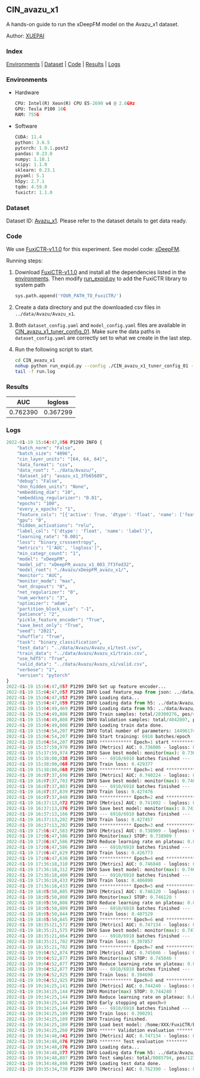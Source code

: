 ## CIN_avazu_x1

A hands-on guide to run the xDeepFM model on the Avazu_x1 dataset.

Author: [XUEPAI](https://github.com/xue-pai)

### Index
[Environments](#Environments) | [Dataset](#Dataset) | [Code](#Code) | [Results](#Results) | [Logs](#Logs)

### Environments
+ Hardware

  ```python
  CPU: Intel(R) Xeon(R) CPU E5-2690 v4 @ 2.6GHz
  GPU: Tesla P100 16G
  RAM: 755G

  ```

+ Software

  ```python
  CUDA: 11.4
  python: 3.6.5
  pytorch: 1.0.1.post2
  pandas: 0.23.0
  numpy: 1.18.1
  scipy: 1.1.0
  sklearn: 0.23.1
  pyyaml: 5.1
  h5py: 2.7.1
  tqdm: 4.59.0
  fuxictr: 1.1.0
  ```

### Dataset
Dataset ID: [Avazu_x1](https://github.com/openbenchmark/BARS/blob/master/ctr_prediction/datasets/Avazu/README.md#Avazu_x1). Please refer to the dataset details to get data ready.

### Code

We use [FuxiCTR-v1.1.0](fuxictr_url) for this experiment. See model code: [xDeepFM](https://github.com/xue-pai/FuxiCTR/blob/v1.1.0/fuxictr/pytorch/models/xDeepFM.py).

Running steps:

1. Download [FuxiCTR-v1.1.0](fuxictr_url) and install all the dependencies listed in the [environments](#environments). Then modify [run_expid.py](./run_expid.py#L5) to add the FuxiCTR library to system path
    
    ```python
    sys.path.append('YOUR_PATH_TO_FuxiCTR/')
    ```

2. Create a data directory and put the downloaded csv files in `../data/Avazu/Avazu_x1`.

3. Both `dataset_config.yaml` and `model_config.yaml` files are available in [CIN_avazu_x1_tuner_config_01](./CIN_avazu_x1_tuner_config_01). Make sure the data paths in `dataset_config.yaml` are correctly set to what we create in the last step.

4. Run the following script to start.

    ```bash
    cd CIN_avazu_x1
    nohup python run_expid.py --config ./CIN_avazu_x1_tuner_config_01 --expid xDeepFM_avazu_x1_003_7f3fed32 --gpu 0 > run.log &
    tail -f run.log
    ```

### Results

| AUC | logloss  |
|:--------------------:|:--------------------:|
| 0.762390 | 0.367299  |


### Logs
```python
2022-01-19 15:04:47,056 P1299 INFO {
    "batch_norm": "False",
    "batch_size": "4096",
    "cin_layer_units": "[64, 64, 64]",
    "data_format": "csv",
    "data_root": "../data/Avazu/",
    "dataset_id": "avazu_x1_3fb65689",
    "debug": "False",
    "dnn_hidden_units": "None",
    "embedding_dim": "10",
    "embedding_regularizer": "0.01",
    "epochs": "100",
    "every_x_epochs": "1",
    "feature_cols": "[{'active': True, 'dtype': 'float', 'name': ['feat_1', 'feat_2', 'feat_3', 'feat_4', 'feat_5', 'feat_6', 'feat_7', 'feat_8', 'feat_9', 'feat_10', 'feat_11', 'feat_12', 'feat_13', 'feat_14', 'feat_15', 'feat_16', 'feat_17', 'feat_18', 'feat_19', 'feat_20', 'feat_21', 'feat_22'], 'type': 'categorical'}]",
    "gpu": "0",
    "hidden_activations": "relu",
    "label_col": "{'dtype': 'float', 'name': 'label'}",
    "learning_rate": "0.001",
    "loss": "binary_crossentropy",
    "metrics": "['AUC', 'logloss']",
    "min_categr_count": "1",
    "model": "xDeepFM",
    "model_id": "xDeepFM_avazu_x1_003_7f3fed32",
    "model_root": "./Avazu/xDeepFM_avazu_x1/",
    "monitor": "AUC",
    "monitor_mode": "max",
    "net_dropout": "0",
    "net_regularizer": "0",
    "num_workers": "3",
    "optimizer": "adam",
    "partition_block_size": "-1",
    "patience": "2",
    "pickle_feature_encoder": "True",
    "save_best_only": "True",
    "seed": "2021",
    "shuffle": "True",
    "task": "binary_classification",
    "test_data": "../data/Avazu/Avazu_x1/test.csv",
    "train_data": "../data/Avazu/Avazu_x1/train.csv",
    "use_hdf5": "True",
    "valid_data": "../data/Avazu/Avazu_x1/valid.csv",
    "verbose": "1",
    "version": "pytorch"
}
2022-01-19 15:04:47,057 P1299 INFO Set up feature encoder...
2022-01-19 15:04:47,057 P1299 INFO Load feature_map from json: ../data/Avazu/avazu_x1_3fb65689/feature_map.json
2022-01-19 15:04:47,057 P1299 INFO Loading data...
2022-01-19 15:04:47,059 P1299 INFO Loading data from h5: ../data/Avazu/avazu_x1_3fb65689/train.h5
2022-01-19 15:04:49,469 P1299 INFO Loading data from h5: ../data/Avazu/avazu_x1_3fb65689/valid.h5
2022-01-19 15:04:49,808 P1299 INFO Train samples: total/28300276, pos/4953382, neg/23346894, ratio/17.50%, blocks/1
2022-01-19 15:04:49,808 P1299 INFO Validation samples: total/4042897, pos/678699, neg/3364198, ratio/16.79%, blocks/1
2022-01-19 15:04:49,808 P1299 INFO Loading train data done.
2022-01-19 15:04:54,207 P1299 INFO Total number of parameters: 14496174.
2022-01-19 15:04:54,207 P1299 INFO Start training: 6910 batches/epoch
2022-01-19 15:04:54,207 P1299 INFO ************ Epoch=1 start ************
2022-01-19 15:37:59,970 P1299 INFO [Metrics] AUC: 0.736006 - logloss: 0.403859
2022-01-19 15:37:59,974 P1299 INFO Save best model: monitor(max): 0.736006
2022-01-19 15:38:00,038 P1299 INFO --- 6910/6910 batches finished ---
2022-01-19 15:38:00,068 P1299 INFO Train loss: 0.429377
2022-01-19 15:38:00,068 P1299 INFO ************ Epoch=1 end ************
2022-01-19 16:07:37,698 P1299 INFO [Metrics] AUC: 0.740224 - logloss: 0.399523
2022-01-19 16:07:37,703 P1299 INFO Save best model: monitor(max): 0.740224
2022-01-19 16:07:37,803 P1299 INFO --- 6910/6910 batches finished ---
2022-01-19 16:07:37,839 P1299 INFO Train loss: 0.427476
2022-01-19 16:07:37,840 P1299 INFO ************ Epoch=2 end ************
2022-01-19 16:37:13,072 P1299 INFO [Metrics] AUC: 0.741092 - logloss: 0.399354
2022-01-19 16:37:13,076 P1299 INFO Save best model: monitor(max): 0.741092
2022-01-19 16:37:13,166 P1299 INFO --- 6910/6910 batches finished ---
2022-01-19 16:37:13,202 P1299 INFO Train loss: 0.427457
2022-01-19 16:37:13,202 P1299 INFO ************ Epoch=3 end ************
2022-01-19 17:06:47,583 P1299 INFO [Metrics] AUC: 0.738909 - logloss: 0.399946
2022-01-19 17:06:47,586 P1299 INFO Monitor(max) STOP: 0.738909 !
2022-01-19 17:06:47,586 P1299 INFO Reduce learning rate on plateau: 0.000100
2022-01-19 17:06:47,586 P1299 INFO --- 6910/6910 batches finished ---
2022-01-19 17:06:47,629 P1299 INFO Train loss: 0.426773
2022-01-19 17:06:47,630 P1299 INFO ************ Epoch=4 end ************
2022-01-19 17:36:18,310 P1299 INFO [Metrics] AUC: 0.746848 - logloss: 0.395632
2022-01-19 17:36:18,312 P1299 INFO Save best model: monitor(max): 0.746848
2022-01-19 17:36:18,400 P1299 INFO --- 6910/6910 batches finished ---
2022-01-19 17:36:18,433 P1299 INFO Train loss: 0.406090
2022-01-19 17:36:18,433 P1299 INFO ************ Epoch=5 end ************
2022-01-19 18:05:50,805 P1299 INFO [Metrics] AUC: 0.746120 - logloss: 0.395994
2022-01-19 18:05:50,808 P1299 INFO Monitor(max) STOP: 0.746120 !
2022-01-19 18:05:50,808 P1299 INFO Reduce learning rate on plateau: 0.000010
2022-01-19 18:05:50,809 P1299 INFO --- 6910/6910 batches finished ---
2022-01-19 18:05:50,844 P1299 INFO Train loss: 0.407529
2022-01-19 18:05:50,845 P1299 INFO ************ Epoch=6 end ************
2022-01-19 18:35:21,572 P1299 INFO [Metrics] AUC: 0.747134 - logloss: 0.395617
2022-01-19 18:35:21,575 P1299 INFO Save best model: monitor(max): 0.747134
2022-01-19 18:35:21,664 P1299 INFO --- 6910/6910 batches finished ---
2022-01-19 18:35:21,702 P1299 INFO Train loss: 0.397857
2022-01-19 18:35:21,702 P1299 INFO ************ Epoch=7 end ************
2022-01-19 19:04:52,874 P1299 INFO [Metrics] AUC: 0.745046 - logloss: 0.396780
2022-01-19 19:04:52,877 P1299 INFO Monitor(max) STOP: 0.745046 !
2022-01-19 19:04:52,877 P1299 INFO Reduce learning rate on plateau: 0.000001
2022-01-19 19:04:52,877 P1299 INFO --- 6910/6910 batches finished ---
2022-01-19 19:04:52,925 P1299 INFO Train loss: 0.394690
2022-01-19 19:04:52,925 P1299 INFO ************ Epoch=8 end ************
2022-01-19 19:34:25,141 P1299 INFO [Metrics] AUC: 0.744240 - logloss: 0.397411
2022-01-19 19:34:25,144 P1299 INFO Monitor(max) STOP: 0.744240 !
2022-01-19 19:34:25,144 P1299 INFO Reduce learning rate on plateau: 0.000001
2022-01-19 19:34:25,144 P1299 INFO Early stopping at epoch=9
2022-01-19 19:34:25,144 P1299 INFO --- 6910/6910 batches finished ---
2022-01-19 19:34:25,189 P1299 INFO Train loss: 0.390291
2022-01-19 19:34:25,189 P1299 INFO Training finished.
2022-01-19 19:34:25,189 P1299 INFO Load best model: /home/XXX/FuxiCTR/benchmarks/Avazu/xDeepFM_avazu_x1/avazu_x1_3fb65689/xDeepFM_avazu_x1_003_7f3fed32.model
2022-01-19 19:34:25,260 P1299 INFO ****** Validation evaluation ******
2022-01-19 19:34:48,041 P1299 INFO [Metrics] AUC: 0.747134 - logloss: 0.395617
2022-01-19 19:34:48,076 P1299 INFO ******** Test evaluation ********
2022-01-19 19:34:48,076 P1299 INFO Loading data...
2022-01-19 19:34:48,077 P1299 INFO Loading data from h5: ../data/Avazu/avazu_x1_3fb65689/test.h5
2022-01-19 19:34:48,807 P1299 INFO Test samples: total/8085794, pos/1232985, neg/6852809, ratio/15.25%, blocks/1
2022-01-19 19:34:48,808 P1299 INFO Loading test data done.
2022-01-19 19:35:34,730 P1299 INFO [Metrics] AUC: 0.762390 - logloss: 0.367299

```
